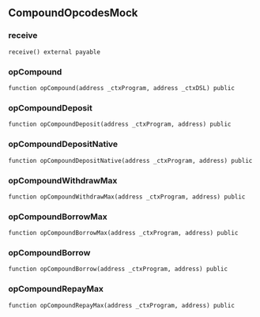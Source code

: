 ## CompoundOpcodesMock

### receive

```solidity
receive() external payable
```

### opCompound

```solidity
function opCompound(address _ctxProgram, address _ctxDSL) public
```

### opCompoundDeposit

```solidity
function opCompoundDeposit(address _ctxProgram, address) public
```

### opCompoundDepositNative

```solidity
function opCompoundDepositNative(address _ctxProgram, address) public
```

### opCompoundWithdrawMax

```solidity
function opCompoundWithdrawMax(address _ctxProgram, address) public
```

### opCompoundBorrowMax

```solidity
function opCompoundBorrowMax(address _ctxProgram, address) public
```

### opCompoundBorrow

```solidity
function opCompoundBorrow(address _ctxProgram, address) public
```

### opCompoundRepayMax

```solidity
function opCompoundRepayMax(address _ctxProgram, address) public
```


